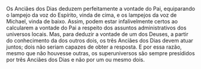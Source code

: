 ﻿Os Anciães dos Dias deduzem perfeitamente a vontade do Pai, equiparando o lampejo da voz do Espírito, vinda de cima, e os lampejos  da voz de Michael, vinda de baixo. Assim, podem estar infalivelmente  certos ao calcularem a vontade do Pai a respeito dos assuntos administrativos dos universos locais. Mas, para deduzir a vontade de um dos Deuses, a partir do conhecimento da dos outros dois, os três Anciães dos Dias devem atuar juntos; dois não seriam capazes de obter a resposta. E por essa razão, mesmo que não houvesse outras, os superuniversos são sempre presididos por três Anciães dos Dias e não por um ou mesmo dois.